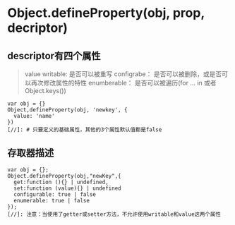 # Object.defineProperty(obj, prop, decriptor)
## descriptor有四个属性
> value
> writable: 是否可以被重写
> configrabe： 是否可以被删除，或是否可以再次修改属性的特性
> enumberable： 是否可以被遍历(for ... in 或者 Object.keys())
```
var obj = {}
Object,defineProperty(obj, 'newkey', {
  value: 'name'
})
[//]: # 只要定义的基础属性，其他的3个属性默认值都是false
```

## 存取器描述
```
var obj = {};
Object.defineProperty(obj,"newKey",{
  get:function (){} | undefined,
  set:function (value){} | undefined
  configurable: true | false
  enumerable: true | false
});
[//]: 注意：当使用了getter或setter方法，不允许使用writable和value这两个属性
```